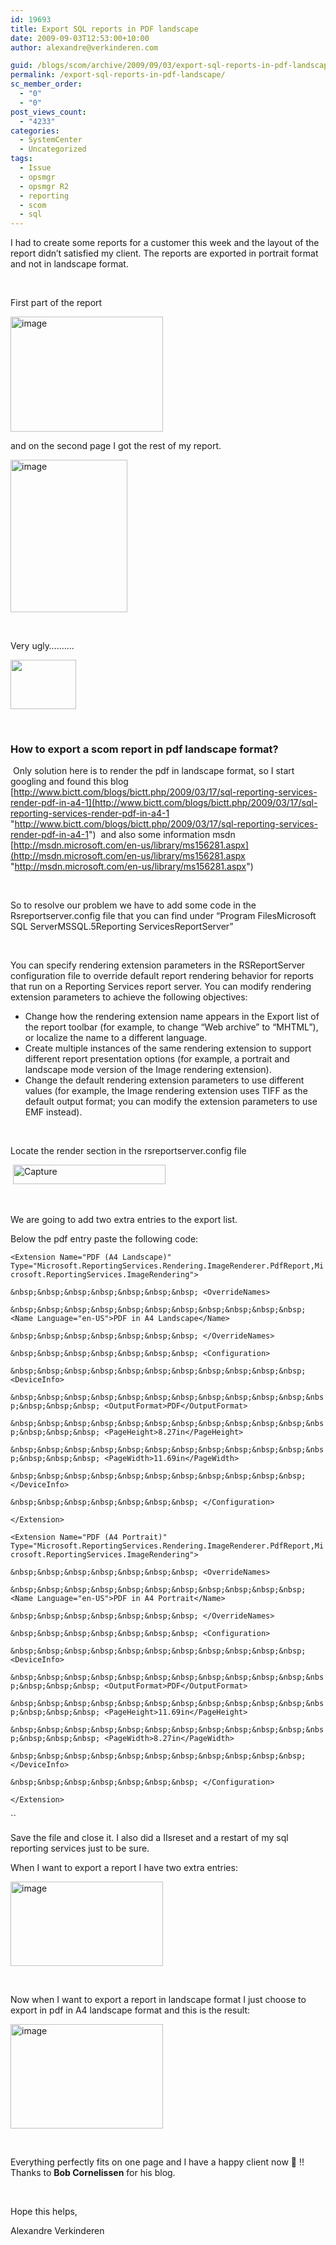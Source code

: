 ```yaml
---
id: 19693
title: Export SQL reports in PDF landscape
date: 2009-09-03T12:53:00+10:00
author: alexandre@verkinderen.com

guid: /blogs/scom/archive/2009/09/03/export-sql-reports-in-pdf-landscape.aspx
permalink: /export-sql-reports-in-pdf-landscape/
sc_member_order:
  - "0"
  - "0"
post_views_count:
  - "4233"
categories:
  - SystemCenter
  - Uncategorized
tags:
  - Issue
  - opsmgr
  - opsmgr R2
  - reporting
  - scom
  - sql
---
```

I had to create some reports for a customer this week and the layout of the report didn&rsquo;t satisfied my client. The reports are exported in portrait format and not in landscape format.

&nbsp;

First part of the report

[<img height="184" width="244" src="https://mscloudstorage.blob.core.windows.net/mscloudstorage//2012/06/image_thumb_43A1B614.png" alt="image" border="0" style="border-right-width: 0px;border-top-width: 0px;border-bottom-width: 0px;border-left-width: 0px" />](http://scug.be/scom/files/2012/06/image_127FEAC3.png)

and on the second page I got the rest of my report.

[<img height="244" width="187" src="https://mscloudstorage.blob.core.windows.net/mscloudstorage//2012/06/image_thumb_1818281E.png" alt="image" border="0" style="border-right-width: 0px;border-top-width: 0px;border-bottom-width: 0px;border-left-width: 0px" />](http://scug.be/scom/files/2012/06/image_00C5719A.png)

&nbsp;

Very ugly&hellip;&hellip;&hellip;.

<img height="79" width="105" src="http://www.midwestrocklobster.com/ugly/ugly3_lg.gif" /> 

&nbsp;

### How to export a scom report in pdf landscape format?

&nbsp;Only solution here is to render the pdf in landscape format, so I start googling and found this blog [http://www.bictt.com/blogs/bictt.php/2009/03/17/sql-reporting-services-render-pdf-in-a4-1](http://www.bictt.com/blogs/bictt.php/2009/03/17/sql-reporting-services-render-pdf-in-a4-1 "http://www.bictt.com/blogs/bictt.php/2009/03/17/sql-reporting-services-render-pdf-in-a4-1")&nbsp; and also some information msdn [http://msdn.microsoft.com/en-us/library/ms156281.aspx](http://msdn.microsoft.com/en-us/library/ms156281.aspx "http://msdn.microsoft.com/en-us/library/ms156281.aspx")&nbsp;

&nbsp;

So to resolve our problem we have to add some code in the Rsreportserver.config file that you can find under &ldquo;Program FilesMicrosoft SQL ServerMSSQL.5Reporting ServicesReportServer&rdquo;

&nbsp;

You can specify rendering extension parameters in the RSReportServer configuration file to override default report rendering behavior for reports that run on a Reporting Services report server. You can modify rendering extension parameters to achieve the following objectives:

  * Change how the rendering extension name appears in the Export list of the report toolbar (for example, to change &#8220;Web archive&#8221; to &#8220;MHTML&#8221;), or localize the name to a different language. 
  * Create multiple instances of the same rendering extension to support different report presentation options (for example, a portrait and landscape mode version of the Image rendering extension). 
  * Change the default rendering extension parameters to use different values (for example, the Image rendering extension uses TIFF as the default output format; you can modify the extension parameters to use EMF instead). 

&nbsp;

Locate the render section in the rsreportserver.config file

&nbsp;[<img height="31" width="244" src="https://mscloudstorage.blob.core.windows.net/mscloudstorage//2012/06/Capture_thumb_1D1F872F.png" alt="Capture" border="0" style="border-bottom: 0px;border-left: 0px;border-top: 0px;border-right: 0px" />](https://mscloudstorage.blob.core.windows.net/mscloudstorage//2012/06/Capture_108F4962.png)

&nbsp;

We are going to add two extra entries to the export list.

Below the pdf entry paste the following code:

`<Extension Name="PDF (A4 Landscape)" Type="Microsoft.ReportingServices.Rendering.ImageRenderer.PdfReport,Microsoft.ReportingServices.ImageRendering">`

`&nbsp;&nbsp;&nbsp;&nbsp;&nbsp;&nbsp;&nbsp; <OverrideNames>`

`&nbsp;&nbsp;&nbsp;&nbsp;&nbsp;&nbsp;&nbsp;&nbsp;&nbsp;&nbsp;&nbsp; <Name Language="en-US">PDF in A4 Landscape</Name>`

`&nbsp;&nbsp;&nbsp;&nbsp;&nbsp;&nbsp;&nbsp; </OverrideNames>`

`&nbsp;&nbsp;&nbsp;&nbsp;&nbsp;&nbsp;&nbsp; <Configuration>`

`&nbsp;&nbsp;&nbsp;&nbsp;&nbsp;&nbsp;&nbsp;&nbsp;&nbsp;&nbsp;&nbsp; <DeviceInfo>`

`&nbsp;&nbsp;&nbsp;&nbsp;&nbsp;&nbsp;&nbsp;&nbsp;&nbsp;&nbsp;&nbsp;&nbsp;&nbsp;&nbsp;&nbsp; <OutputFormat>PDF</OutputFormat>`

`&nbsp;&nbsp;&nbsp;&nbsp;&nbsp;&nbsp;&nbsp;&nbsp;&nbsp;&nbsp;&nbsp;&nbsp;&nbsp;&nbsp;&nbsp; <PageHeight>8.27in</PageHeight>`

`&nbsp;&nbsp;&nbsp;&nbsp;&nbsp;&nbsp;&nbsp;&nbsp;&nbsp;&nbsp;&nbsp;&nbsp;&nbsp;&nbsp;&nbsp; <PageWidth>11.69in</PageWidth>`

`&nbsp;&nbsp;&nbsp;&nbsp;&nbsp;&nbsp;&nbsp;&nbsp;&nbsp;&nbsp;&nbsp; </DeviceInfo>`

`&nbsp;&nbsp;&nbsp;&nbsp;&nbsp;&nbsp;&nbsp; </Configuration>`

`</Extension>`

`<Extension Name="PDF (A4 Portrait)" Type="Microsoft.ReportingServices.Rendering.ImageRenderer.PdfReport,Microsoft.ReportingServices.ImageRendering">`

`&nbsp;&nbsp;&nbsp;&nbsp;&nbsp;&nbsp;&nbsp; <OverrideNames>`

`&nbsp;&nbsp;&nbsp;&nbsp;&nbsp;&nbsp;&nbsp;&nbsp;&nbsp;&nbsp;&nbsp; <Name Language="en-US">PDF in A4 Portrait</Name>`

`&nbsp;&nbsp;&nbsp;&nbsp;&nbsp;&nbsp;&nbsp; </OverrideNames>`

`&nbsp;&nbsp;&nbsp;&nbsp;&nbsp;&nbsp;&nbsp; <Configuration>`

`&nbsp;&nbsp;&nbsp;&nbsp;&nbsp;&nbsp;&nbsp;&nbsp;&nbsp;&nbsp;&nbsp; <DeviceInfo>`

`&nbsp;&nbsp;&nbsp;&nbsp;&nbsp;&nbsp;&nbsp;&nbsp;&nbsp;&nbsp;&nbsp;&nbsp;&nbsp;&nbsp;&nbsp; <OutputFormat>PDF</OutputFormat>`

`&nbsp;&nbsp;&nbsp;&nbsp;&nbsp;&nbsp;&nbsp;&nbsp;&nbsp;&nbsp;&nbsp;&nbsp;&nbsp;&nbsp;&nbsp; <PageHeight>11.69in</PageHeight>`

`&nbsp;&nbsp;&nbsp;&nbsp;&nbsp;&nbsp;&nbsp;&nbsp;&nbsp;&nbsp;&nbsp;&nbsp;&nbsp;&nbsp;&nbsp; <PageWidth>8.27in</PageWidth>`

`&nbsp;&nbsp;&nbsp;&nbsp;&nbsp;&nbsp;&nbsp;&nbsp;&nbsp;&nbsp;&nbsp; </DeviceInfo>`

`&nbsp;&nbsp;&nbsp;&nbsp;&nbsp;&nbsp;&nbsp; </Configuration>`

`</Extension>`

``

Save the file and close it. I also did a IIsreset and a restart of my sql reporting services just to be sure.

When I want to export a report I have two extra entries:

[<img height="135" width="244" src="https://mscloudstorage.blob.core.windows.net/mscloudstorage//2012/06/image_thumb_212EF663.png" alt="image" border="0" style="border-right-width: 0px;border-top-width: 0px;border-bottom-width: 0px;border-left-width: 0px" />](http://scug.be/scom/files/2012/06/image_73AB45EE.png)

&nbsp;

Now when I want to export a report in landscape format I just choose to export in pdf in A4 landscape format and this is the result:

[<img height="167" width="244" src="https://mscloudstorage.blob.core.windows.net/mscloudstorage//2012/06/image_thumb_7F234844.png" alt="image" border="0" style="border-bottom: 0px;border-left: 0px;border-top: 0px;border-right: 0px" />](https://mscloudstorage.blob.core.windows.net/mscloudstorage//2012/06/image_67424427.png)

&nbsp;

Everything perfectly fits&nbsp;on one page and I have a happy client now 🙂 !!&nbsp; Thanks to **Bob Cornelissen** for his blog.

&nbsp;

Hope this helps,

Alexandre Verkinderen
